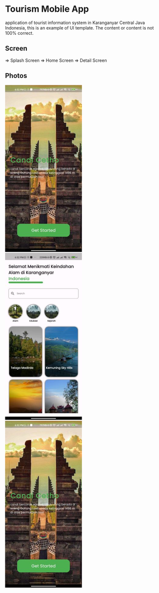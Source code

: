 # Tourism Mobile App

application of tourist information system in Karanganyar Central Java Indonesia, this is an example of UI template. The content or content is not 100% correct.  


## Screen

=> Splash Screen
=> Home Screen
=> Detail Screen

## Photos

![alt text](https://github.com/nanangstwan/UI-Tourism-Mobile-App/blob/master/image/1.3.jpg?raw=true)
![alt text](https://github.com/nanangstwan/UI-Tourism-Mobile-App/blob/master/image/1.2.jpg?raw=true)
![alt text](https://github.com/nanangstwan/UI-Tourism-Mobile-App/blob/master/image/1.3.jpg?raw=true)
